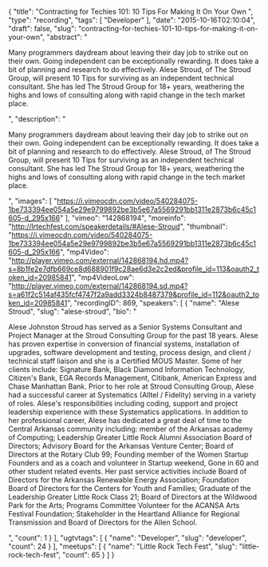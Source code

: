 {
  "title": "Contracting for Techies 101: 10 Tips For Making It On Your Own ",
  "type": "recording",
  "tags": [
    "Developer"
  ],
  "date": "2015-10-16T02:10:04",
  "draft": false,
  "slug": "contracting-for-techies-101-10-tips-for-making-it-on-your-own",
  "abstract": "<p>Many programmers daydream about leaving their day job to strike out on their own. Going independent can be exceptionally rewarding. It does take a bit of planning and research to do effectively. Alese Stroud, of The Stroud Group, will present 10 Tips for surviving as an independent technical consultant. She has led The Stroud Group for 18+ years, weathering the highs and lows of consulting along with rapid change in the tech market place.</p>",
  "description": "<p>Many programmers daydream about leaving their day job to strike out on their own. Going independent can be exceptionally rewarding. It does take a bit of planning and research to do effectively. Alese Stroud, of The Stroud Group, will present 10 Tips for surviving as an independent technical consultant. She has led The Stroud Group for 18+ years, weathering the highs and lows of consulting along with rapid change in the tech market place.</p>",
  "images": [
    "https://i.vimeocdn.com/video/540284075-1be733394ee054a5e29e9799892be3b5e67a5569291bb1311e2873b6c45c1605-d_295x166"
  ],
  "vimeo": "142868194",
  "moreinfo": "http://lrtechfest.com/speakerdetails/#Alese-Stroud",
  "thumbnail": "https://i.vimeocdn.com/video/540284075-1be733394ee054a5e29e9799892be3b5e67a5569291bb1311e2873b6c45c1605-d_295x166",
  "mp4Video": "http://player.vimeo.com/external/142868194.hd.mp4?s=8b1fe2e7dfb669ce8d688901f9c28ae6d3e2c2ed&profile_id=113&oauth2_token_id=20985841",
  "mp4VideoLow": "http://player.vimeo.com/external/142868194.sd.mp4?s=a61f2c514af435fcf4747f2a9add3324b8487379&profile_id=112&oauth2_token_id=20985841",
  "recordingID": 869,
  "speakers": [
    {
      "name": "Alese Stroud",
      "slug": "alese-stroud",
      "bio": "<p>Alese Johnston Stroud has served as a Senior Systems Consultant and Project Manager at the Stroud Consulting Group for the past 18 years. Alese has proven expertise in conversion of financial systems, installation of upgrades, software development and testing, process design, and client / technical staff liaison and she is a Certified MOUS Master. Some of her clients include: Signature Bank, Black Diamond Information Technology, Citizen's Bank, EGA Records Management, Citibank, American Express and Chase Manhattan Bank. Prior to her role at Stroud Consulting Group, Alese had a successful career at Systematics (Alltel / Fidelity) serving in a variety of roles. Alese's responsibilities including coding, support and project leadership experience with these Systematics applications. In addition to her professional career, Alese has dedicated a great deal of time to the Central Arkansas community including: member of the Arkansas academy of Computing; Leadership Greater Little Rock Alumni Association Board of Directors; Advisory Board for the Arkansas Venture Center; Board of Directors at the Rotary Club 99; Founding member of the Women Startup Founders and as a coach and volunteer in Startup weekend, Gone in 60 and other student related events. Her past service activities include Board of Directors for the Arkansas Renewable Energy Association; Foundation Board of Directors for the Centers for Youth and Families; Graduate of the Leadership Greater Little Rock Class 21; Board of Directors at the Wildwood Park for the Arts; Programs Committee Volunteer for the ACANSA Arts Festival Foundation; Stakeholder in the Heartland Alliance for Regional Transmission and Board of Directors for the Allen School.</p>",
      "count": 1
    }
  ],
  "ugtvtags": [
    {
      "name": "Developer",
      "slug": "developer",
      "count": 24
    }
  ],
  "meetups": [
    {
      "name": "Little Rock Tech Fest",
      "slug": "little-rock-tech-fest",
      "count": 65
    }
  ]
}